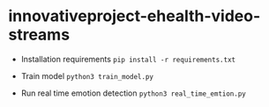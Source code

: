 # innovativeproject-ehealth-video-streams

* Installation requirements
`pip install -r requirements.txt`

* Train model
`python3 train_model.py`
* Run real time emotion detection
`python3 real_time_emtion.py`
